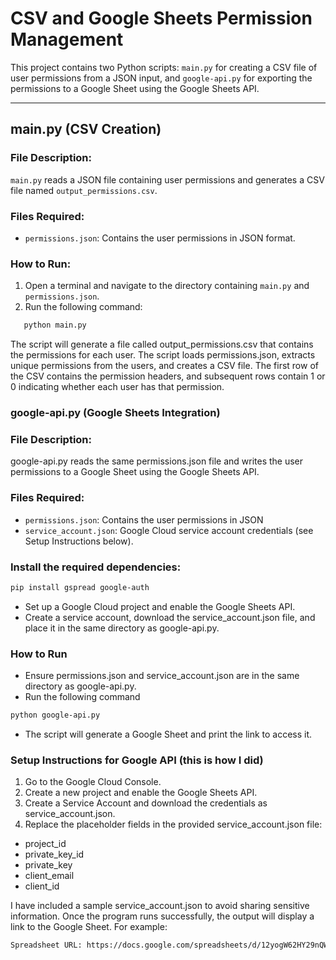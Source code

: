 # CSV and Google Sheets Permission Management

This project contains two Python scripts: `main.py` for creating a CSV file of user permissions from a JSON input, and `google-api.py` for exporting the permissions to a Google Sheet using the Google Sheets API.

---

## main.py (CSV Creation)

### File Description:
`main.py` reads a JSON file containing user permissions and generates a CSV file named `output_permissions.csv`.

### Files Required:
- `permissions.json`: Contains the user permissions in JSON format.

### How to Run:
1. Open a terminal and navigate to the directory containing `main.py` and `permissions.json`.
2. Run the following command:

```bash
   python main.py
````
The script will generate a file called output_permissions.csv that contains the permissions for each user. The script loads permissions.json, extracts unique permissions from the users, and creates a CSV file.
The first row of the CSV contains the permission headers, and subsequent rows contain 1 or 0 indicating whether each user has that permission.


### google-api.py (Google Sheets Integration)

### File Description:
google-api.py reads the same permissions.json file and writes the user permissions to a Google Sheet using the Google Sheets API.

### Files Required:
- `permissions.json`: Contains the user permissions in JSON
- `service_account.json`: Google Cloud service account credentials (see Setup Instructions below).

### Install the required dependencies:

```bash
pip install gspread google-auth
````
- Set up a Google Cloud project and enable the Google Sheets API.
- Create a service account, download the service_account.json file, and place it in the same directory as google-api.py.

### How to Run
- Ensure permissions.json and service_account.json are in the same directory as google-api.py.
- Run the following command
  
```bash
python google-api.py
````
- The script will generate a Google Sheet and print the link to access it.

### Setup Instructions for Google API (this is how I did)
1. Go to the Google Cloud Console.
2. Create a new project and enable the Google Sheets API.
3. Create a Service Account and download the credentials as service_account.json.
4. Replace the placeholder fields in the provided service_account.json file:
- project_id
- private_key_id
- private_key
- client_email
- client_id
  

I have included a sample service_account.json to avoid sharing sensitive information. Once the program runs successfully, the output will display a link to the Google Sheet. For example:

```bash
Spreadsheet URL: https://docs.google.com/spreadsheets/d/12yogW62HY29nQWAwjhFh35YQV8Zv2mz1_qerduBSlH4/edit
```



